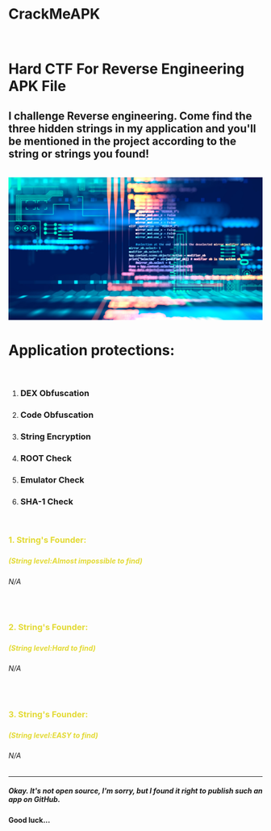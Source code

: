 # CrackMeAPK
<br>
<H1>Hard CTF For Reverse Engineering APK File</H1>
<H2>I challenge Reverse engineering. Come find the <b>three hidden strings</b> in my application and you'll be mentioned in the project according to the string or strings you found!</H2>
<br>

<img src="picture.jpg">
<br>
<H1>Application protections:</H1><br>
<ol>
  <li><H3>DEX Obfuscation</H3></li>
  <li><H3>Code Obfuscation</H3></li>
  <li><H3>String Encryption</H3></li>
  <li><H3>ROOT Check</H3></li>
  <li><H3>Emulator Check</H3></li>
  <li><H3>SHA-1 Check</H3></li>
</ol>
<br>
<H3><p style="color:#e3da34";>1. String's Founder:</p><H3>
<H5><p style="color:#e3da34";>(String level:Almost impossible to find)</p><H5>
<H6>N/A</H6>
  
<br>

<H3><p style="color:#e3da34";>2. String's Founder:</p><H3>
<H5><p style="color:#e3da34";>(String level:Hard to find)</p><H5>
<H6>N/A</H6>
 
<br>
  
<H3><p style="color:#e3da34";>3. String's Founder:</p><H3>
<H5><p style="color:#e3da34";>(String level:EASY to find)</p></H5>
<H6>N/A</H6>

<hr>
<H5>Okay. It's not open source, I'm sorry, but I found it right to publish such an app on GitHub.</H5>
<H4>Good luck...</H4>

